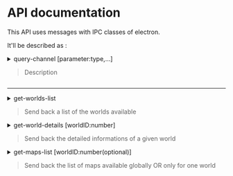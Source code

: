 # API documentation

This API uses messages with IPC classes of electron.

It'll be described as :

<details><summary> query-channel [parameter:type,...]

> Description

</summary>

## success-channel

```JSON
JSON response
```

## error-channel

```JSON
JSON response
```

</details>

<hr>

<details><summary> get-worlds-list

> Send back a list of the worlds available

</summary>

## worlds-list

```JSON
[
    {
        "ID":number,
        "name":string,
        "description":string,
        "image":string
    }
]
```

## error-worlds-list

```JSON
{
    "message": "Failed to load the worlds list",
    "errors": [
        CASE: no world => "No world available",
        CASE: db access => "Can't access database"
    ]
}
```

</details>

<details><summary> get-world-details [worldID:number]

> Send back the detailed informations of a given world

</summary>

## world-details

```JSON
{
    "id": number,
    "name":string,
    "description":string,
    "image":file?string?,
    "tags":[string],
    "maps":[
        {
            "id": number,
            "name":string,
            "description":string,
            "image":file?string?
        }
    ],
    "playlists":[
        {
            "id":number,
            "name":string,
            "description":string,
            "image":file?string?,
            "tags":[string]
        }
    ],
    "components":[
        {
            "id":number,
            "name":string,
            "description":string,
            "image":file?string?,
            "model":number
        }
    ],
    "characterSheets":[
        {
            "id":number,
            "name":string,
            "description":string,
            "image":string,
            "model":number
        }
    ]
}
```

## error-worlds-list

```JSON
{
    "message": "Failed to load the world {id} details",
    "errors": [
        CASE: db access => "Can't access database",
        CASE: world not found => "This world doesn't exists"
    ]
}
```

</details>

<details><summary> get-maps-list [worldID:number(optional)]

> Send back the list of maps available globally OR only for one world

</summary>

## maps-list

```JSON
[
    {
        "id":number,
        "name":string,
        "description":string,
        "image":file?string?,
        "tags":[string]
    }
]
```

## error-maps-list

```JSON
{
    "message": "Failed to load the world {id} details",
    "errors": [
        CASE: db access => "Can't access database",
        CASE: world not found => "This world doesn't exists",
        CASE: no maps list globally => "No map available",
        CASE: no maps list for the given world => "No map available for this world"
    ]
}
```

</details>
